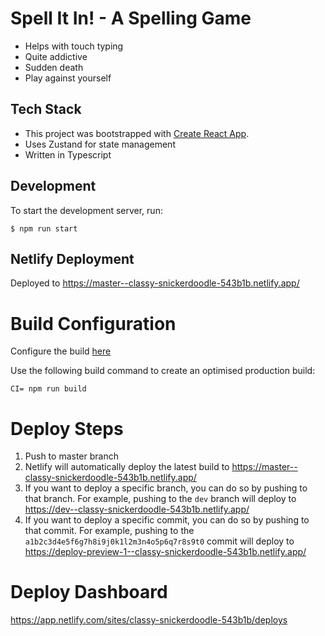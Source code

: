 # Spell It In! - A Spelling Game

* Helps with touch typing
* Quite addictive
* Sudden death
* Play against yourself

## Tech Stack
* This project was bootstrapped with [Create React App](https://github.com/facebook/create-react-app).
* Uses Zustand for state management
* Written in Typescript

## Development
To start the development server, run:
```shell
$ npm run start
```

## Netlify Deployment
Deployed to https://master--classy-snickerdoodle-543b1b.netlify.app/

# Build Configuration
Configure the build [here](https://app.netlify.com/sites/classy-snickerdoodle-543b1b/configuration/deploys)

Use the following build command to create an optimised production build: 
```shell
CI= npm run build
```

# Deploy Steps
1. Push to master branch
2. Netlify will automatically deploy the latest build to https://master--classy-snickerdoodle-543b1b.netlify.app/
3. If you want to deploy a specific branch, you can do so by pushing to that branch. For example, pushing to the `dev` branch will deploy to https://dev--classy-snickerdoodle-543b1b.netlify.app/
4. If you want to deploy a specific commit, you can do so by pushing to that commit. For example, pushing to the `a1b2c3d4e5f6g7h8i9j0k1l2m3n4o5p6q7r8s9t0` commit will deploy to https://deploy-preview-1--classy-snickerdoodle-543b1b.netlify.app/

# Deploy Dashboard
https://app.netlify.com/sites/classy-snickerdoodle-543b1b/deploys
